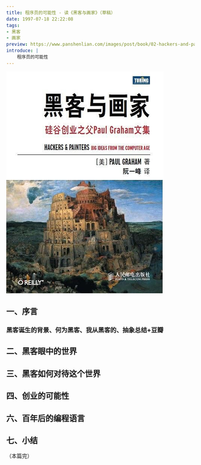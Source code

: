```yaml
---
title: 程序员的可能性 - 读《黑客与画家》（草稿）
date: 1997-07-18 22:22:08
tags:
- 黑客
- 画家
preview: https://www.panshenlian.com/images/post/book/02-hackers-and-painters.jpg
introduce: |
    程序员的可能性
---
```


![](/images/post/book/02-hackers-and-painters.jpg)

## 一、序言


### 黑客诞生的背景、何为黑客、我从黑客的、抽象总结+豆瓣


## 二、黑客眼中的世界


## 三、黑客如何对待这个世界


## 四、创业的可能性


## 六、百年后的编程语言


## 七、小结


（本篇完）
